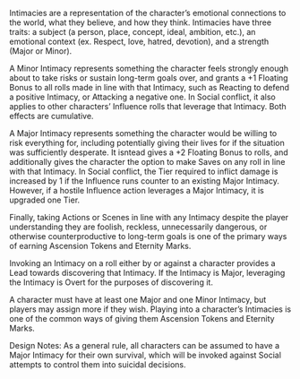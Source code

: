 Intimacies are a representation of the character’s emotional connections to the world, what they believe, and how they think. Intimacies have three traits: a subject (a person, place, concept, ideal, ambition, etc.), an emotional context (ex. Respect, love, hatred, devotion), and a strength (Major or Minor).

A Minor Intimacy represents something the character feels strongly enough about to take risks or sustain long-term goals over, and grants a +1 Floating Bonus to all rolls made in line with that Intimacy, such as Reacting to defend a positive Intimacy, or Attacking a negative one. In Social conflict, it also applies to other characters’ Influence rolls that leverage that Intimacy. Both effects are cumulative.

A Major Intimacy represents something the character would be willing to risk everything for, including potentially giving their lives for if the situation was sufficiently desperate. It isntead gives a +2 Floating Bonus to rolls, and additionally gives the character the option to make Saves on any roll in line with that Intimacy. In Social conflict, the Tier required to inflict damage is increased by 1 if the Influence runs counter to an existing Major Intimacy. However, if a hostile Influence action leverages a Major Intimacy, it is upgraded one Tier.

Finally, taking Actions or Scenes in line with any Intimacy despite the player understanding they are foolish, reckless, unnecessarily dangerous, or otherwise counterproductive to long-term goals is one of the primary ways of earning Ascension Tokens and Eternity Marks.

Invoking an Intimacy on a roll either by or against a character provides a Lead towards discovering that Intimacy. If the Intimacy is Major, leveraging the Intimacy is Overt for the purposes of discovering it.

A character must have at least one Major and one Minor Intimacy, but players may assign more if they wish. Playing into a character’s Intimacies is one of the common ways of giving them Ascension Tokens and Eternity Marks.

Design Notes:
As a general rule, all characters can be assumed to have a Major Intimacy for their own survival, which will be invoked against Social attempts to control them into suicidal decisions.